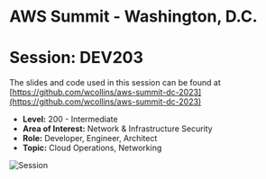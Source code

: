 # AWS Summit - Washington, D.C.


# Session: DEV203
The slides and code used in this session can be found at [https://github.com/wcollins/aws-summit-dc-2023](https://github.com/wcollins/aws-summit-dc-2023)
- **Level:** 200 - Intermediate
- **Area of Interest:** Network & Infrastructure Security
- **Role:** Developer, Engineer, Architect
- **Topic:** Cloud Operations, Networking

![Session](session.png "Session")

